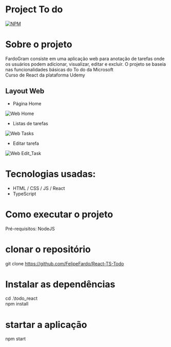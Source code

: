 ﻿# Project To do

[![NPM](https://img.shields.io/npm/l/react)](https://github.com/FelipeFardo/React-TS-Todo/blob/main/LICENSE)

# Sobre o projeto

FardoGram consiste em uma aplicação web para anotação de tarefas onde os usuários podem adicionar, visualizar, editar e excluir. O projeto se baseia nas funcionalidades básicas do To do da Microsoft<br/>
Curso de React da plataforma Udemy

## Layout Web

- Página Home

![Web Home](https://github.com/FelipeFardo/Assets/blob/main/React-TS-Todo/Screenshot_1.png)

- Listas de tarefas

![Web Tasks](https://github.com/FelipeFardo/Assets/blob/main/React-TS-Todo/Screenshot_2.png)

- Editar tarefa

![Web Edit_Task](https://github.com/FelipeFardo/Assets/blob/main/React-TS-Todo/Screenshot_3.png)

# Tecnologias usadas:

- HTML / CSS / JS / React
- TypeScript

# Como executar o projeto

Pré-requisitos: NodeJS

# clonar o repositório

git clone https://github.com/FelipeFardo/React-TS-Todo

# Instalar as dependências

cd .\todo_react\
npm install

# startar a aplicação

npm start
